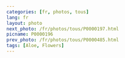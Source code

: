 ```yaml
---
categories: [fr, photos, tous]
lang: fr
layout: photo
next_photo: /fr/photos/tous/P0000197.html
picname: P0000196
prev_photo: /fr/photos/tous/P0000485.html
tags: [Aloe, Flowers]
---
```

